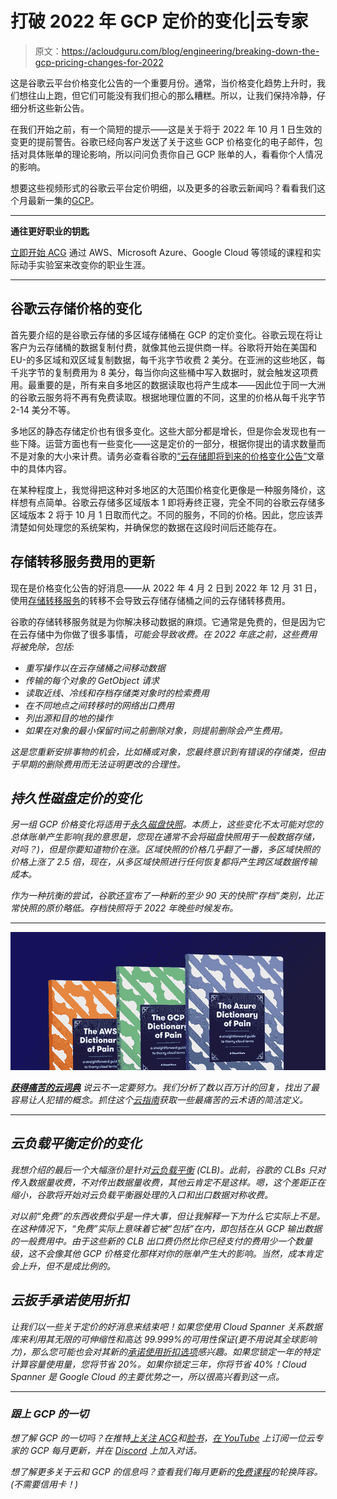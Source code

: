 # 打破 2022 年 GCP 定价的变化|云专家

> 原文：<https://acloudguru.com/blog/engineering/breaking-down-the-gcp-pricing-changes-for-2022>

这是谷歌云平台价格变化公告的一个重要月份。通常，当价格变化趋势上升时，我们想往山上跑，但它们可能没有我们担心的那么糟糕。所以，让我们保持冷静，仔细分析这些新公告。

在我们开始之前，有一个简短的提示——这是关于将于 2022 年 10 月 1 日生效的变更的提前警告。谷歌已经向客户发送了关于这些 GCP 价格变化的电子邮件，包括对具体账单的理论影响，所以问问负责你自己 GCP 账单的人，看看你个人情况的影响。

想要这些视频形式的谷歌云平台定价明细，以及更多的谷歌云新闻吗？看看我们这个月最新一集的[GCP](https://learn.acloud.guru/series/gcp-this-month/view/403)。

* * *

**通往更好职业的钥匙**

[立即开始 ACG](https://acloudguru.com/pricing) 通过 AWS、Microsoft Azure、Google Cloud 等领域的课程和实际动手实验室来改变你的职业生涯。

* * *

## 谷歌云存储价格的变化

首先要介绍的是谷歌云存储的多区域存储桶在 GCP 的定价变化。谷歌云现在将让客户为云存储桶的数据复制付费，就像其他云提供商一样。谷歌将开始在美国和 EU-的多区域和双区域复制数据，每千兆字节收费 2 美分。在亚洲的这些地区，每千兆字节的复制费用为 8 美分，每当你向这些桶中写入数据时，就会触发这项费用。最重要的是，所有来自多地区的数据读取也将产生成本——因此位于同一大洲的谷歌云服务将不再有免费读取。根据地理位置的不同，这里的价格从每千兆字节 2-14 美分不等。

多地区的静态存储定价也有很多变化。这些大部分都是增长，但是你会发现也有一些下降。运营方面也有一些变化——这是定价的一部分，根据你提出的请求数量而不是对象的大小来计费。请务必查看谷歌的[“云存储即将到来的价格变化公告”](https://cloud.google.com/storage/pricing-announce)文章中的具体内容。

在某种程度上，我觉得把这种对多地区的大范围价格变化更像是一种服务降价，这样想有点简单。谷歌云存储多区域版本 1 即将寿终正寝，完全不同的谷歌云存储多区域版本 2 将于 10 月 1 日取而代之。不同的服务，不同的价格。因此，您应该弄清楚如何处理您的系统架构，并确保您的数据在这段时间后还能存在。

## 存储转移服务费用的更新

现在是价格变化公告的好消息——从 2022 年 4 月 2 日到 2022 年 12 月 31 日，使用[存储转移服务](https://cloud.google.com/storage-transfer/pricing#storage-transfer-service-pricing)的转移不会导致云存储存储桶之间的云存储转移费用。

谷歌的存储转移服务就是为你解决移动数据的麻烦。它通常是免费的，但是因为它在云存储中为你做了很多事情，*可能会导致收费。在 2022 年底之前，这些费用将被免除，包括:*

*   *重写操作以在云存储桶之间移动数据*
*   *传输的每个对象的 GetObject 请求*
*   *读取近线、冷线和存档存储类对象时的检索费用*
*   *在不同地点之间转移时的网络出口费用*
*   *列出源和目的地的操作*
*   *如果在对象的最小保留时间之前删除对象，则提前删除会产生费用。*

*这是您重新安排事物的机会，比如桶或对象，您最终意识到有错误的存储类，但由于早期的删除费用而无法证明更改的合理性。*

## *持久性磁盘定价的变化*

*另一组 GCP 价格变化将适用于[永久磁盘快照](https://cloud.google.com/compute/pricing-announce)。本质上，这些变化不太可能对您的总体账单产生影响(我的意思是，您现在通常不会将磁盘快照用于一般数据存储，对吗？)，但是你要知道物价在涨。区域快照的价格几乎翻了一番，多区域快照的价格上涨了 2.5 倍，现在，从多区域快照进行任何恢复都将产生跨区域数据传输成本。*

*作为一种抗衡的尝试，谷歌还宣布了一种新的至少 90 天的快照“存档”类别，比正常快照的原价略低。存档快照将于 2022 年晚些时候发布。*

* * *

*[![Complete guide to the Cloud and Dictionary ](img/93ebf63b88ab7fbd48705a01952ba688.png)](https://get.acloudguru.com/cloud-dictionary-of-pain)*

*[**获得痛苦的云词典**](https://get.acloudguru.com/cloud-dictionary-of-pain)
说云不一定要努力。我们分析了数以百万计的回复，找出了最容易让人犯错的概念。抓住这个[云指南](https://get.acloudguru.com/cloud-dictionary-of-pain)获取一些最痛苦的云术语的简洁定义。*

* * *

## *云负载平衡定价的变化*

*我想介绍的最后一个大幅涨价是针对[云负载平衡](https://cloud.google.com/vpc/network-pricing#lb) (CLB)。此前，谷歌的 CLBs 只对传入数据量收费，不对传出数据量收费，其他云肯定不是这样。嗯，这个差距正在缩小，谷歌将开始对云负载平衡器处理的入口和出口数据对称收费。*

*对以前“免费”的东西收费似乎是一件大事，但让我解释一下为什么它实际上不是。在这种情况下，“免费”实际上意味着它被“包括”在内，即包括在从 GCP 输出数据的一般费用中。由于这些新的 CLB 出口费仍然比你已经支付的费用少一个数量级，这不会像其他 GCP 价格变化那样对你的账单产生大的影响。当然，成本肯定会上升，但不是成比例的。*

## *云扳手承诺使用折扣*

*让我们以一些关于定价的好消息来结束吧！如果您使用 Cloud Spanner 关系数据库来利用其无限的可伸缩性和高达 99.999%的可用性保证(更不用说其全球影响力)，那么您可能也会对其新的[承诺使用折扣选项](https://cloud.google.com/blog/products/databases/spanner-committed-use-discounts-help-reduce-costs)感兴趣。如果您锁定一年的特定计算容量使用量，您将节省 20%。如果你锁定三年，你将节省 40%！Cloud Spanner 是 Google Cloud 的主要优势之一，所以很高兴看到这一点。*

* * *

### *跟上 GCP 的一切*

*想了解 GCP 的一切吗？在推特[上关注 ACG](https://twitter.com/acloudguru)和[脸书](https://www.facebook.com/acloudguru)，[在 YouTube](https://www.youtube.com/c/AcloudGuru/?sub_confirmation=1) 上订阅一位云专家的 GCP 每月更新，并在 [Discord](http://discord.gg/acloudguru) 上加入对话。*

*想了解更多关于云和 GCP 的信息吗？查看我们每月更新的[免费课程](https://acloudguru.com/blog/news/whats-free-at-acg)的轮换阵容。(不需要信用卡！)*